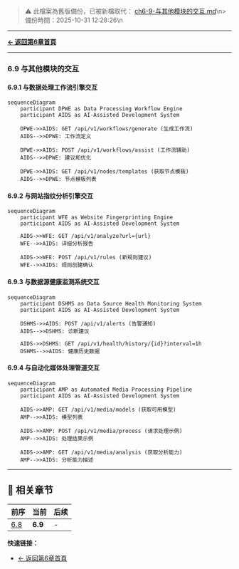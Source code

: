 <!-- LEGACY FILE NOTICE -->
> ⚠️ 此檔案為舊版備份，已被新檔取代： [ch6-9-与其他模块的交互.md](ch6-9-与其他模块的交互.md)\n> 備份時間：2025-10-31 12:28:26\n
---

**[← 返回第6章首頁](ch6-index.md)**

---

### 6.9 与其他模块的交互

#### 6.9.1 与数据处理工作流引擎交互

```mermaid
sequenceDiagram
    participant DPWE as Data Processing Workflow Engine
    participant AIDS as AI-Assisted Development System
    
    DPWE->>AIDS: GET /api/v1/workflows/generate (生成工作流)
    AIDS-->>DPWE: 工作流定义
    
    DPWE->>AIDS: POST /api/v1/workflows/assist (工作流辅助)
    AIDS-->>DPWE: 建议和优化
    
    DPWE->>AIDS: GET /api/v1/nodes/templates (获取节点模板)
    AIDS-->>DPWE: 节点模板列表
```

#### 6.9.2 与网站指纹分析引擎交互

```mermaid
sequenceDiagram
    participant WFE as Website Fingerprinting Engine
    participant AIDS as AI-Assisted Development System
    
    AIDS->>WFE: GET /api/v1/analyze?url={url}
    WFE-->>AIDS: 详细分析报告
    
    AIDS->>WFE: POST /api/v1/rules (新规则建议)
    WFE-->>AIDS: 规则创建确认
```

#### 6.9.3 与数据源健康监测系统交互

```mermaid
sequenceDiagram
    participant DSHMS as Data Source Health Monitoring System
    participant AIDS as AI-Assisted Development System
    
    DSHMS->>AIDS: POST /api/v1/alerts (告警通知)
    AIDS-->>DSHMS: 诊断建议
    
    AIDS->>DSHMS: GET /api/v1/health/history/{id}?interval=1h
    DSHMS-->>AIDS: 健康历史数据
```

#### 6.9.4 与自动化媒体处理管道交互

```mermaid
sequenceDiagram
    participant AMP as Automated Media Processing Pipeline
    participant AIDS as AI-Assisted Development System
    
    AIDS->>AMP: GET /api/v1/media/models (获取可用模型)
    AMP-->>AIDS: 模型列表
    
    AIDS->>AMP: POST /api/v1/media/process (请求处理示例)
    AMP-->>AIDS: 处理结果示例
    
    AIDS->>AMP: GET /api/v1/media/analysis (获取分析能力)
    AMP-->>AIDS: 分析能力描述
```

---

## 📑 相关章节

| 前序 | 当前 | 后续 |
|-----|------|------|
| [6.8](ch6-8.md) | **6.9** | - |

**快速链接：**
- [← 返回第6章首頁](ch6-index.md)
